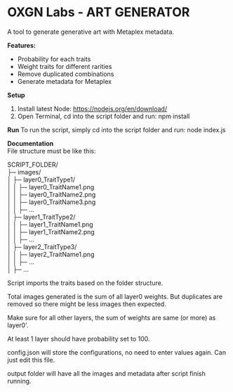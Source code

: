 # OXGN Labs - ART GENERATOR
A tool to generate generative art with Metaplex metadata. 

**Features:**
* Probability for each traits
* Weight traits for different rarities
* Remove duplicated combinations
* Generate metadata for Metaplex

**Setup** 
1) Install latest Node: https://nodejs.org/en/download/
2) Open Terminal, cd into the script folder and run: 
npm install

**Run** 
To run the script, simply cd into the script folder and run:
node index.js 

**Documentation**  
File structure must be like this:

SCRIPT_FOLDER/  
├─ images/  
│  ├─ layer0_TraitType1/  
│  │  ├─ layer0_TraitName1.png  
│  │  ├─ layer0_TraitName2.png  
│  │  ├─ layer0_TraitName3.png  
│  │  ├─ ...  
│  ├─ layer1_TraitType2/  
│  │  ├─ layer1_TraitName1.png   
│  │  ├─ layer1_TraitName2.png  
│  │  ├─ ...  
│  ├─ layer2_TraitType3/  
│  │  ├─ layer2_TraitName1.png  
│  │  ├─ ...  
│  ├─ ...  

Script imports the traits based on the folder structure.

Total images generated is the sum of all layer0 weights. But duplicates are removed so there might be less images then expected.

Make sure for all other layers, the sum of weights are same (or more) as layer0'.

At least 1 layer should have probability set to 100.

config.json will store the configurations, no need to enter values again. Can just edit this file.

output folder will have all the images and metadata after script finish running.